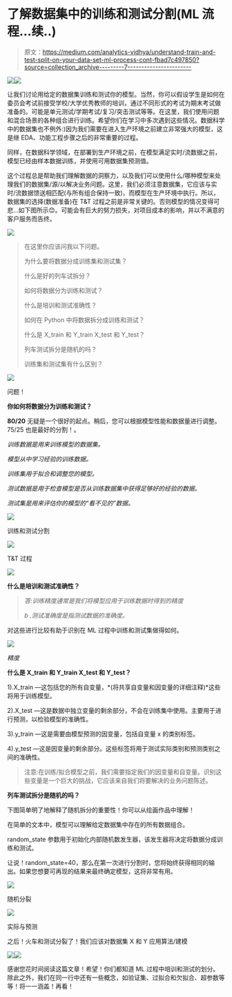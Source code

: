 # 了解数据集中的训练和测试分割(ML 流程…续..)

> 原文：<https://medium.com/analytics-vidhya/understand-train-and-test-split-on-your-data-set-ml-process-cont-fbad7c497850?source=collection_archive---------7----------------------->

![](img/12302c93919e1ff30c8fa1dd39d08b4c.png)![](img/efe17084c4234a1c21941213a94bde14.png)

让我们讨论用给定的数据集训练和测试你的模型。当然，你可以假设学生是如何在委员会考试前接受学校/大学优秀教师的培训，通过不同形式的考试为期末考试做准备的。可能是单元测试/学期考试/复习/突击测试等等。在这里，我们使用问题和混合场景的各种组合进行训练。希望你们在学习中多次遇到这些情况。数据科学中的数据集也不例外:)因为我们需要在进入生产环境之前建立非常强大的模型，这是继 EDA、功能工程步骤之后的非常重要的过程。

同样，在数据科学领域，在部署到生产环境之前，在模型满足实时/流数据之前，模型已经由样本数据训练，并使用可用数据集预测值。

这个过程总是帮助我们理解数据的洞察力，以及我们可以使用什么/哪种模型来处理我们的数据集/源/以解决业务问题。这里，我们必须注意数据集，它应该与实时/流数据馈送相匹配(与所有组合保持一致)，而模型在生产环境中执行。所以，数据集的选择(数据准备)在 T&T 过程之前是非常关键的。否则模型的情况变得可悲…如下图所示😊。可能会有巨大的努力损失，对项目成本的影响，并以不满意的客户服务而告终。

![](img/de9cba8e9f1ab4b281d16dcd674929b3.png)

> 在这里你应该问我以下问题。
> 
> 为什么要将数据分成训练集和测试集？
> 
> 什么是好的列车试拆分？
> 
> 如何将数据分为训练和测试？
> 
> 什么是培训和测试准确性？
> 
> 如何在 Python 中将数据拆分成训练和测试？
> 
> 什么是 X_train 和 Y_train X_test 和 Y_test？
> 
> 列车测试拆分是随机的吗？
> 
> 训练集和测试集有什么区别？

![](img/d76205bfd8f4f448f776cc338cff3cd7.png)

问题！

**你如何将数据分为训练和测试？**

**80/20** 无疑是一个很好的起点。稍后，您可以根据模型性能和数据量进行调整。75/25 也是最好的分割！。

*训练数据是用来训练模型的数据集。*

*模型从中学习经验的训练数据。*

*训练集用于拟合和调整您的模型。*

*测试数据是用于检查模型是否从训练数据集中获得足够好的经验的数据。*

*测试集是用来评估你的模型的“看不见的”数据。*

![](img/bf43cad28992de4f5c7d262fbd8936fa.png)

训练和测试分割

![](img/bdb8e096cdc9e6af8569787a192153ec.png)

T&T 过程

![](img/6ac0f48e2e4ec0b89904e60946cf973b.png)

**什么是培训和测试准确性？**

> *答:训练精度通常是我们将模型应用于训练数据时得到的精度*
> 
> *b .测试准确度是指测试数据的准确度。*

对这些进行比较有助于识别在 ML 过程中训练和测试集做得如何。

![](img/af24aedb7071646226e22218fe9e662d.png)

*精度*

**什么是 X_train 和 Y_train X_test 和 Y_test？**

1).X_train —这包括您的所有自变量，*(将共享自变量和因变量的详细注释)*这些将用于训练模型。

2).X_test —这是数据中独立变量的剩余部分，不会在训练集中使用。主要用于进行预测，以检验模型的准确性。

3).y_train —这是需要由模型预测的因变量，包括自变量 x 的类别标签。

4).y_test —这是因变量的剩余部分。这些标签将用于测试实际类别和预测类别之间的准确性。

> 注意:在训练/拟合模型之前，我们需要指定我们的因变量和自变量。识别这些变量是一个巨大的挑战，它应该来自我们将要解决的业务问题陈述。

**列车测试拆分是随机的吗？**

下图简单明了地解释了随机拆分的重要性！你可以从绘画作品中理解！

在简单的文本中，模型可以理解给定数据集中存在的所有数据组合。

random_state 参数用于初始化内部随机数发生器，该发生器将决定将数据分成训练和测试。

让说！random_state=40，那么在第一次进行分割时，您将始终获得相同的输出。如果您想要可再现的结果来最终确定模型，这将非常有用。

![](img/041984bf355e92349c6a669f89e3c815.png)

随机分裂

![](img/afedc77b43c6929ff889dede7eaa4b4b.png)

实际与预测

之后！火车和测试分裂了！我们应该对数据集 X 和 Y 应用算法/建模

![](img/94f1213e5805fa3f4d70e2c41ed6f21f.png)![](img/92528be7aee2d7f378a6aa5c85e91090.png)

感谢您花时间阅读这篇文章！希望！你们都知道 ML 过程中培训和测试的划分。除此之外，我们在同一行中还有一些概念，如验证集、过拟合和欠拟合、超参数等等！将一一涵盖！再看！